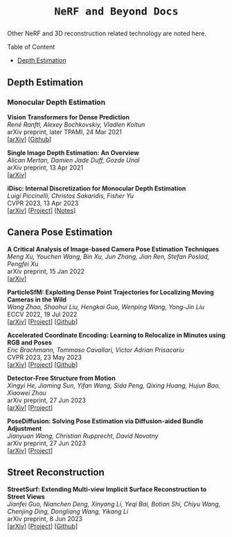 # <p align='center'>`NeRF and Beyond Docs`</p>

Other NeRF and 3D reconstruction related technology are noted here.

<summary>Table of Content</summary>

- [Depth Estimation](#depth-estimation)

## Depth Estimation

### Monocular Depth Estimation

**Vision Transformers for Dense Prediction**<br>
*René Ranftl, Alexey Bochkovskiy, Vladlen Koltun*<br>
arXiv preprint, later TPAMI, 24 Mar 2021<br>
[[arXiv](https://arxiv.org/abs/2103.13413)] [[Github](https://github.com/isl-org/DPT)]

**Single Image Depth Estimation: An Overview**<br>
*Alican Mertan, Damien Jade Duff, Gozde Unal*<br>
arXiv preprint, 13 Apr 2021<br>
[[arXiv](https://arxiv.org/abs/2104.06456)]

**iDisc: Internal Discretization for Monocular Depth Estimation**<br>
*Luigi Piccinelli, Christos Sakaridis, Fisher Yu*<br>
CVPR 2023, 13 Apr 2023<br>
[[arXiv](https://arxiv.org/abs/2304.06334)] [[Project](https://www.vis.xyz/pub/idisc/)] [[Notes](./paper_discussions/iDisc.md)]


## Canera Pose Estimation

**A Critical Analysis of Image-based Camera Pose Estimation Techniques**<br>
*Meng Xu, Youchen Wang, Bin Xu, Jun Zhang, Jian Ren, Stefan Poslad, Pengfei Xu*<br>
arXiv preprint, 15 Jan 2022<br>
[[arXiv](https://arxiv.org/abs/2201.05816)]

**ParticleSfM: Exploiting Dense Point Trajectories for Localizing Moving Cameras in the Wild**<br>
*Wang Zhao, Shaohui Liu, Hengkai Guo, Wenping Wang, Yong-Jin Liu*<br>
ECCV 2022, 19 Jul 2022<br>
[[arXiv](https://arxiv.org/abs/2207.09137)] [[Project](http://b1ueber2y.me/projects/ParticleSfM/)] [[Github](https://github.com/bytedance/particle-sfm)]

**Accelerated Coordinate Encoding: Learning to Relocalize in Minutes using RGB and Poses**<br>
*Eric Brachmann, Tommaso Cavallari, Victor Adrian Prisacariu*<br>
CVPR 2023, 23 May 2023<br>
[[arXiv](https://arxiv.org/abs/2305.14059)] [[Project](https://nianticlabs.github.io/ace/)] [[Github](https://github.com/nianticlabs/ace)]

**Detector-Free Structure from Motion**<br>
*Xingyi He, Jiaming Sun, Yifan Wang, Sida Peng, Qixing Huang, Hujun Bao, Xiaowei Zhou*<br>
arXiv preprint, 27 Jun 2023<br>
[[arXiv](https://arxiv.org/abs/2306.15669)] [[Project](https://zju3dv.github.io/DetectorFreeSfM/)]

**PoseDiffusion: Solving Pose Estimation via Diffusion-aided Bundle Adjustment**<br>
*Jianyuan Wang, Christian Rupprecht, David Novotny*<br>
arXiv preprint, 27 Jun 2023<br>
[[arXiv](https://arxiv.org/abs/2306.15667)] [[Project](https://posediffusion.github.io/)]

## Street Reconstruction

**StreetSurf: Extending Multi-view Implicit Surface Reconstruction to Street Views**<br>
*Jianfei Guo, Nianchen Deng, Xinyang Li, Yeqi Bai, Botian Shi, Chiyu Wang, Chenjing Ding, Dongliang Wang, Yikang Li*<br>
arXiv preprint, 8 Jun 2023<br>
[[arXiv](https://arxiv.org/abs/2306.04988)] [[Project](https://ventusff.github.io/streetsurf_web/)] [[Github](https://github.com/pjlab-ADG/neuralsim)]